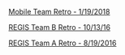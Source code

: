 [Mobile Team Retro - 1/19/2018]( https://www.flickr.com/photos/47333097@N08/sets/72157662800823047/)

[REGIS Team B Retro - 10/13/16]( https://www.flickr.com/photos/47333097@N08/sets/72157674024679580/)

[REGIS Team A Retro - 8/19/2016]( https://www.flickr.com/photos/47333097@N08/sets/72157672705248955/with/29074291816/)